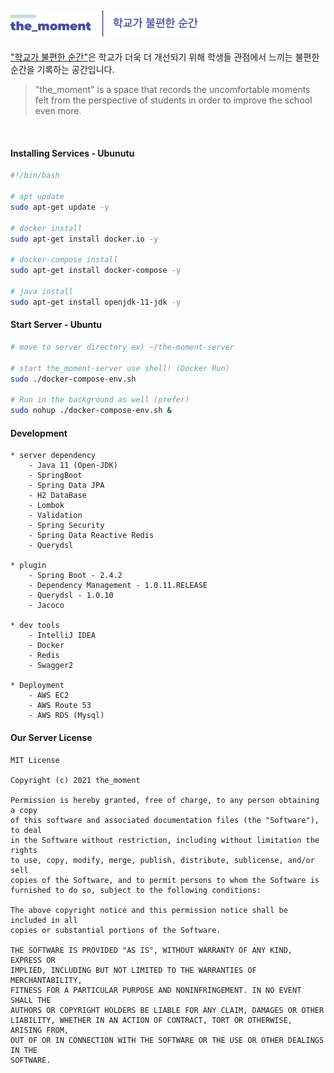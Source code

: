 ## <img src="meterial/imgSource/the_moment_README_logo.png"  width="300px">

["학교가 불편한 순간"](https://github.com/theMomentTeam/the_moment-Service)은 학교가 더욱 더 개선되기 위해 학생들 관점에서 느끼는 불편한 순간을 기록하는 공간입니다.  
> "the_moment" is a space that records the uncomfortable moments felt from the perspective of students in order to improve the school even more.

<br>

#### Installing Services - Ubunutu
```bash
#!/bin/bash

# apt update
sudo apt-get update -y

# docker install
sudo apt-get install docker.io -y 

# docker-compose install
sudo apt-get install docker-compose -y 

# java install
sudo apt-get install openjdk-11-jdk -y
```
#### Start Server - Ubuntu 
```bash
# move to server directory ex) ~/the-moment-server

# start the_moment-server use shell! (Docker Run)
sudo ./docker-compose-env.sh

# Run in the background as well (prefer)
sudo nohup ./docker-compose-env.sh &
```

#### Development
```
* server dependency
    - Java 11 (Open-JDK)
    - SpringBoot
    - Spring Data JPA
    - H2 DataBase
    - Lombok
    - Validation
    - Spring Security
    - Spring Data Reactive Redis
    - Querydsl

* plugin
    - Spring Boot - 2.4.2
    - Dependency Management - 1.0.11.RELEASE
    - Querydsl - 1.0.10
    - Jacoco

* dev tools
    - IntelliJ IDEA
    - Docker
    - Redis
    - Swagger2

* Deployment
    - AWS EC2
    - AWS Route 53
    - AWS RDS (Mysql)
```

#### Our Server License
```
MIT License

Copyright (c) 2021 the_moment

Permission is hereby granted, free of charge, to any person obtaining a copy
of this software and associated documentation files (the "Software"), to deal
in the Software without restriction, including without limitation the rights
to use, copy, modify, merge, publish, distribute, sublicense, and/or sell
copies of the Software, and to permit persons to whom the Software is
furnished to do so, subject to the following conditions:

The above copyright notice and this permission notice shall be included in all
copies or substantial portions of the Software.

THE SOFTWARE IS PROVIDED "AS IS", WITHOUT WARRANTY OF ANY KIND, EXPRESS OR
IMPLIED, INCLUDING BUT NOT LIMITED TO THE WARRANTIES OF MERCHANTABILITY,
FITNESS FOR A PARTICULAR PURPOSE AND NONINFRINGEMENT. IN NO EVENT SHALL THE
AUTHORS OR COPYRIGHT HOLDERS BE LIABLE FOR ANY CLAIM, DAMAGES OR OTHER
LIABILITY, WHETHER IN AN ACTION OF CONTRACT, TORT OR OTHERWISE, ARISING FROM,
OUT OF OR IN CONNECTION WITH THE SOFTWARE OR THE USE OR OTHER DEALINGS IN THE
SOFTWARE.

```
